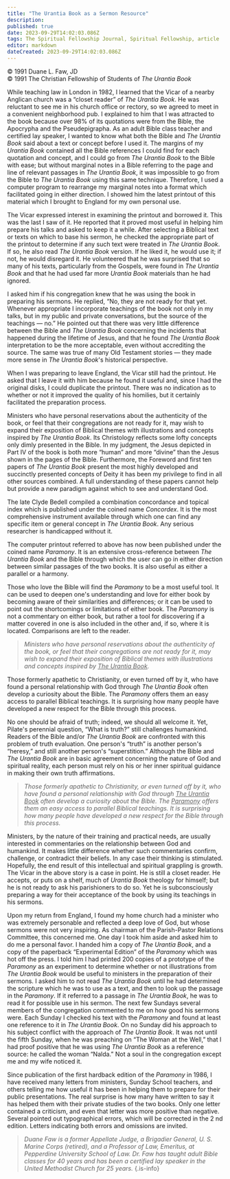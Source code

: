```yaml
---
title: "The Urantia Book as a Sermon Resource"
description: 
published: true
date: 2023-09-29T14:02:03.086Z
tags: The Spiritual Fellowship Journal, Spiritual Fellowship, article
editor: markdown
dateCreated: 2023-09-29T14:02:03.086Z
---
```


<p class="v-card v-sheet theme--light gray lighten-3 px-2">© 1991 Duane L. Faw, JD<br>© 1991 The Christian Fellowship of Students of <i>The Urantia Book</i></p>

While teaching law in London in 1982, I learned that the Vicar of a nearby Anglican church was a “closet reader” of _The Urantia Book_. He was reluctant to see me in his church office or rectory, so we agreed to meet in a convenient neighborhood pub. I explained to him that I was attracted to the book because over 98% of its quotations were from the Bible, the Apocrypha and the Pseudepigrapha. As an adult Bible class teacher and certified lay speaker, I wanted to know what both the Bible and _The Urantia Book_ said about a text or concept before I used it. The margins of my _Urantia Book_ contained all the Bible references I could find for each quotation and concept, and I could go from _The Urantia Book_ to the Bible with ease; but without marginal notes in a Bible referring to the page and line of relevant passages in _The Urantia Book_, it was impossible to go from the Bible to _The Urantia Book_ using this same technique. Therefore, I used a computer program to rearrange my marginal notes into a format which facilitated going in either direction. I showed him the latest printout of this material which I brought to England for my own personal use.

The Vicar expressed interest in examining the printout and borrowed it. This was the last I saw of it. He reported that it proved most useful in helping him prepare his talks and asked to keep it a while. After selecting a Biblical text or texts on which to base his sermon, he checked the appropriate part of the printout to determine if any such text were treated in _The Urantia Book_. If so, he also read _The Urantia Book_ version. If he liked it, he would use it; if not, he would disregard it. He volunteered that he was surprised that so many of his texts, particularly from the Gospels, were found in _The Urantia Book_ and that he had used far more _Urantia Book_ materials than he had ignored.

I asked him if his congregation knew that he was using the book in preparing his sermons. He replied, “No, they are not ready for that yet. Whenever appropriate I incorporate teachings of the book not only in my talks, but in my public and private conversations, but the source of the teachings — no.” He pointed out that there was very little difference between the Bible and _The Urantia Book_ concerning the incidents that happened during the lifetime of Jesus, and that he found _The Urantia Book_ interpretation to be the more acceptable, even without accrediting the source. The same was true of many Old Testament stories — they made more sense in _The Urantia Book_'s historical perspective.

When I was preparing to leave England, the Vicar still had the printout. He asked that I leave it with him because he found it useful and, since I had the original disks, I could duplicate the printout. There was no indication as to whether or not it improved the quality of his homilies, but it certainly facilitated the preparation process.

Ministers who have personal reservations about the authenticity of the book, or feel that their congregations are not ready for it, may wish to expand their exposition of Biblical themes with illustrations and concepts inspired by _The Urantia Book_. Its Christology reflects some lofty concepts only dimly presented in the Bible. In my judgment, the Jesus depicted in Part IV of the book is both more “human” and more “divine” than the Jesus shown in the pages of the Bible. Furthermore, the Foreword and first ten papers of _The Urantia Book_ present the most highly developed and succinctly presented concepts of Deity it has been my privilege to find in all other sources combined. A full understanding of these papers cannot help but provide a new paradigm against which to see and understand God.

The late Clyde Bedell compiled a combination concordance and topical index which is published under the coined name _Concordex_. It is the most comprehensive instrument available through which one can find any specific item or general concept in _The Urantia Book_. Any serious researcher is handicapped without it.

The computer printout referred to above has now been published under the coined name _Paramony_. It is an extensive cross-reference between _The Urantia Book_ and the Bible through which the user can go in either direction between similar passages of the two books. It is also useful as either a parallel or a harmony.

Those who love the Bible will find the _Paramony_ to be a most useful tool. It can be used to deepen one's understanding and love for either book by becoming aware of their similarities and differences; or it can be used to point out the shortcomings or limitations of either book. The _Paramony_ is not a commentary on either book, but rather a tool for discovering if a matter covered in one is also included in the other and, if so, where it is located. Comparisons are left to the reader.

> _Ministers who have personal reservations about the authenticity of the book, or feel that their congregations are not ready for it, may wish to expand their exposition of Biblical themes with illustrations and concepts inspired by <ins>The Urantia Book</ins>._

Those formerly apathetic to Christianity, or even turned off by it, who have found a personal relationship with God through _The Urantia Book_ often develop a curiosity about the Bible. The _Paramony_ offers them an easy access to parallel Biblical teachings. It is surprising how many people have developed a new respect for the Bible through this process.

No one should be afraid of truth; indeed, we should all welcome it. Yet, Pilate's perennial question, “What is truth?” still challenges humankind. Readers of the Bible and/or _The Urantia Book_ are confronted with this problem of truth evaluation. One person's “truth” is another person's “heresy,” and still another person's “superstition.” Although the Bible and _The Urantia Book_ are in basic agreement concerning the nature of God and spiritual reality, each person must rely on his or her inner spiritual guidance in making their own truth affirmations.

> _Those formerly apathetic to Christianity, or even turned off by it, who have found a personal relationship with God through <ins>The Urantia Book</ins> often develop a curiosity about the Bible. The <ins>Paramony</ins> offers them an easy access to parallel Biblical teachings. It is surprising how many people have developed a new respect for the Bible through this process._

Ministers, by the nature of their training and practical needs, are usually interested in commentaries on the relationship between God and humankind. It makes little difference whether such commentaries confirm, challenge, or contradict their beliefs. In any case their thinking is stimulated. Hopefully, the end result of this intellectual and spiritual grappling is growth. The Vicar in the above story is a case in point. He is still a closet reader. He accepts, or puts on a shelf, much of _Urantia Book_ theology for himself; but he is not ready to ask his parishioners to do so. Yet he is subconsciously preparing a way for their acceptance of the book by using its teachings in his sermons.

Upon my return from England, I found my home church had a minister who was extremely personable and reflected a deep love of God, but whose sermons were not very inspiring. As chairman of the Parish-Pastor Relations Committee, this concerned me. One day I took him aside and asked him to do me a personal favor. I handed him a copy of _The Urantia Book_, and a copy of the paperback “Experimental Edition” of the _Paramony_ which was hot off the press. I told him I had printed 200 copies of a prototype of the _Paramony_ as an experiment to determine whether or not illustrations from _The Urantia Book_ would be useful to ministers in the preparation of their sermons. I asked him to not read _The Urantia Book_ until he had determined the scripture which he was to use as a text, and then to look up the passage in the _Paramony_. If it referred to a passage in _The Urantia Book_, he was to read it for possible use in his sermon. The next few Sundays several members of the congregation commented to me on how good his sermons were. Each Sunday I checked his text with the _Paramony_ and found at least one reference to it in _The Urantia Book_. On no Sunday did his approach to his subject conflict with the approach of _The Urantia Book_. It was not until the fifth Sunday, when he was preaching on “The Woman at the Well,” that I had proof positive that he was using _The Urantia Book_ as a reference source: he called the woman “Nalda.” Not a soul in the congregation except me and my wife noticed it.

Since publication of the first hardback edition of the _Paramony_ in 1986, I have received many letters from ministers, Sunday School teachers, and others telling me how useful it has been in helping them to prepare for their public presentations. The real surprise is how many have written to say it has helped them with their private studies of the two books. Only one letter contained a criticism, and even that letter was more positive than negative. Several pointed out typographical errors, which will be corrected in the 2 nd edition. Letters indicating both errors and omissions are invited.

> _Duane Faw is a former Appellate Judge, a Brigadier General, U. S. Marine Corps (retired), and a Professor of Law, Emeritus, at Pepperdine University School of Law. Dr. Faw has taught adult Bible classes for 40 years and has been a certified lay speaker in the United Methodist Church for 25 years._
{.is-info}